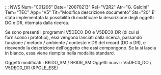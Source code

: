  :  : NWS Num="001206" Date="20070213" Rel="V2R2" Atr="G. Galdini" Tem="TEC" App="V5" Tit="Modifica descrizione documento" Sts="20"
E' stata implementata la possibilità di modificare la descrizione degli oggetti DO e DR, ritornata
dalla ricerca.

Se sono presenti i programmi V5DEC0_DO e V5DEC0_DR (di cui si forniscono i prototipi), essi vengono
lanciati dalla ricerca, passando funzione / metodo / ambiente / contesto e DS del record (DO o DR),
e ricevendo la descrizione dell'oggetto che essi compongono.
Se la si lascia in bianco, essa viene riempita nella modalità standard.

Oggetti modificati :  B£IDO_SM / B£IDR_SM
Oggetti nuovi :  V5DEC0_DO / V5DEC0_DR (RPGLE_ESE)
